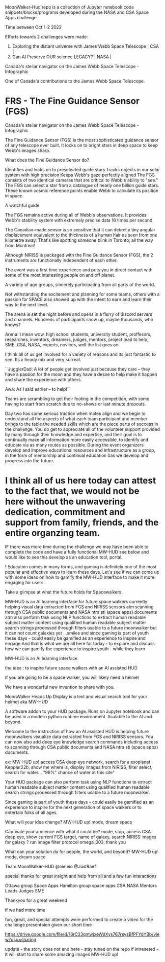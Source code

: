 MoonWalker-Hud repo is a collection of Jupyter notebook code snippets/blocks/programs developed during the NASA and CSA Space Apps challenge. 

Time between Oct 1-2 2022

Efforts towards 2 challenges were made: 

1. Exploring the distant universe with James Webb Space Telescope | CSA |
2. Can AI Preserve OUR science LEGACY? | NASA |


Canada's stellar navigator on the James Webb Space Telescope - Infographic

One of Canada's contributions to the James Webb Space Telescope.


# FRS - The Fine Guidance Sensor (FGS)

Canada's stellar navigator on the James Webb Space Telescope - Infographic

The Fine Guidance Sensor (FGS) is the most sophisticated guidance sensor of any telescope ever built. It locks on to bright stars in deep space to keep Webb's images sharp.

What does the Fine Guidance Sensor do?

Identifies and locks on to preselected guide stars
Tracks objects in our solar system with high precision
Keeps Webb's gaze perfectly aligned
The FGS consists of two identical cameras that are critical to Webb's ability to "see." The FGS can select a star from a catalogue of nearly one billion guide stars. These known cosmic reference points enable Webb to calculate its position in space.

A watchful guide

The FGS remains active during all of Webb's observations. It provides Webb's stability system with extremely precise data 16 times per second.

The Canadian-made sensor is so sensitive that it can detect a tiny angular displacement equivalent to the thickness of a human hair as seen from one kilometre away. That's like spotting someone blink in Toronto, all the way from Montreal!

Although NIRISS is packaged with the Fine Guidance Sensor (FGS), the 2 instruments are functionally independent of each other.
 

The event was a first time experience and puts you in direct contact with some of the most interesting people on and off planet.

A variety of age groups, sincerely participating from all parts of the world.

Not withstanding the excitement and planning for some teams, others with a passion for SPACE also showed up with the intent to earn and learn their way to the next level.

The arena is set the night before and opens in a flurry of discord servers and channels. Hundreds of participants show up, maybe thousands, who knows? 

Arena: I mean wow, high school students, university student, proffesors, researches, inventors, dreamers, judges, mentors, project lead to help, SME. CSA, NASA, experts, novices, well the list goes on. 

I think all of us get involved for a variety of reasons and its just fantastic to see. Its a heady mix and very surreal.

``JugglerDad: A lot of people get involved just because they care – they have a passion for the moon and they have a desire to help make it happen and share the experience with others.

Awa: As I said earlier – to help!``

Teams are scrambling to get their footing in the competition, with some having to start from scratch due to no-shows or last minute dropouts. 

Day two has some serious traction when mates align and we begin to understand all the aspects of what each team participant and member brings to the table the needed skills which are the piece parts of success in the challenge. You do get to appreciate all of the volunteer support provided by many through their knowledge and expertise, and their goal is to continually make all information more easily accessible, to identify and educate via as many routes as possible. During the event organizers develop and improve educational resources and infrastructure as a group, in the form of mentorship and continual education 0as we develop and progress into the future.

I think all of us here today can attest to the fact that, we would not be here without the unwavering dedication, commitment and support from family, friends, and the entire organzing team.
====
IF there was more time during the challenge we may have been able to complete the code and have a fully functional MW-HUD see below and would like to see this develop as an education tool, portal.

! Education comes in many forms, and gaming is definitely one of the most popular and effective ways to learn these days. Let's see if we can come up with some ideas on how to gamify the MW-HUD interface to make it more engaging for users.

Take a glimpse at what the future holds for Spacewalkers.

MW-HUD is an AI learning interface
for future space walkers
currently helping visual data extracted from FGS and NIRISS sensors 
atm scanning through CSA public documents and NASA ntrs sti (space apps) documents
atm also perform task using NLP functions to extract human readable subject matter content 
using qualified human readable subject matter search strings processed through filters usable to a future moonwalker
but it can not count galaxies yet ...smiles
and since gaming is part of youth these days - could easily be gamified as an experience to inspire and engage
And that is what we are all here for today - to explore and discuss how we can gamify the experience to inspire youth - while they learn

MW-HUD is an AI learning interface

the idea : to inspire future space walkers with an AI assisted HUD

if you are going to be a space walker, you will likely need a helmet

We have a wonderful new invention to share with you.

MoonWalker Heads Up Display is a text and visual search tool for your helmet aka MW-HUD

A software addon to your HUD package. Runs on Jupyter notebook and can be used in a modern python runtime environment. Scalable to the AI and beyond.

Welcome to the instruction of how an AI assisted HUD is helping future moonwalkers visualize data extracted from FGS and NIRISS sensors. You can now also add deep eye knowledge search commands including access to scanning through CSA public documents and NASA ntrs sti (space apps) documents.

ex: MW-HUD up! access CSA deep eye network, search for a exoplanet Keppler22b, show me where is, display images from NIRISS, filter select, search for water... "98%" chance of water at this site"

Your HUD package can also perform task using NLP functions to extract human readable subject matter content using qualified human readable search strings processed through filters usable to a future moonwalker.

Since gaming is part of youth these days - could easily be gamified as an experience to inspire for the next generation of space walkers or to entertain folks of all ages.

What will your idea change? MW-HUD up! mode, dream space

Captivate your audience with what it could be? mode, stop, access CSA deep eye, show current FGS target, name of galaxy, search NIRISS images for galaxy ? run image filter protocol omega_003, thank you

What can your solution do for people, the world, and beyond? MW-HUD up! mode, dream space

Team MoonWalker-HUD @oieieio @JustRaef

special thanks for great insight and help from all and a few fun interactions

Ottawa group Space Apps
Hamilton group space apps
CSA
NASA
Mentors
Leads
Judges
SME

Thankyou for a great weekend

if we had more time

fun, great, and special attempts were performed to create a video for the challenge presentaion given our short time

https://drive.google.com/file/d/16rC33qmwjxeWdXys767rsysBfPFYdYBb/view?usp=sharing

update - the story does not end here - stay tuned on the repo if intreseted - it will start to share some amazing images MW-HUD up!
